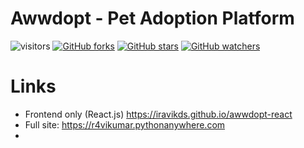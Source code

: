 # Awwdopt - Pet Adoption Platform

![visitors](https://visitor-badge.glitch.me/badge?page_id=iravikds.awwdopt-react&left_color=grey&right_color=green)
[![GitHub forks](https://img.shields.io/github/forks/iravikds/awwdopt-react.svg?style=social&label=Fork&maxAge=2592000)](https://GitHub.com/iravikds/awwdopt-react/network/)
[![GitHub stars](https://img.shields.io/github/stars/iravikds/awwdopt-react.svg?style=social&label=Star&maxAge=2592000)](https://GitHub.com/iravikds/awwdopt-react/stargazers/)
[![GitHub watchers](https://img.shields.io/github/watchers/iravikds/awwdopt-react.svg?style=social&label=Watch&maxAge=2592000)](https://GitHub.com/iravikds/awwdopt-react/watchers/)

# Links

- Frontend only (React.js) https://iravikds.github.io/awwdopt-react
- Full site: https://r4vikumar.pythonanywhere.com
- 
